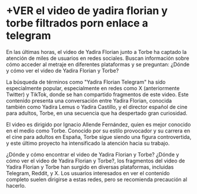 # +VER el video de yadira florian y torbe filtrados porn enlace a telegram

En las últimas horas, el video de Yadira Florian junto a Torbe ha captado la atención de miles de usuarios en redes sociales. Buscan información sobre cómo acceder al metraje en diferentes plataformas y se preguntan: ¿Dónde y cómo ver el video de Yadira Florian y Torbe?

La búsqueda de términos como "Yadira Florian Telegram" ha sido especialmente popular, especialmente en redes como X (anteriormente Twitter) y TikTok, donde se han compartido fragmentos de este video. Este contenido presenta una conversación entre Yadira Florian, conocida también como Yadira Lemus o Yadira Castillo, y el director español de cine para adultos, Torbe, en una secuencia que ha despertado gran curiosidad.

El video es dirigido por Ignacio Allende Fernández, quien es mejor conocido en el medio como Torbe. Conocido por su estilo provocador y su carrera en el cine para adultos en España, Torbe sigue siendo una figura controvertida, y este último proyecto ha intensificado la atención hacia su trabajo.

¿Dónde y cómo encontrar el video de Yadira Florian y Torbe?
¿Dónde y cómo ver el video de Yadira Florian y Torbe?, los fragmentos del video de Yadira Florian y Torbe han surgido en diversas plataformas, incluidas Telegram, Reddit, y X. Los usuarios interesados en ver el contenido completo suelen dirigirse a estas redes, pero se recomienda precaución al hacerlo.

